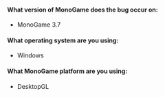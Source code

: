 <!--
# Please make sure that the issue is present in the
# develop branch of MonoGame before reporting
#
# You can download the development build insaller from:
# http://www.monogame.net/downloads/
-->

<!-- Write your issue bellow >





<!-- System stats -->

#### What version of MonoGame does the bug occur on:
- MonoGame 3.7

#### What operating system are you using:
- Windows

#### What MonoGame platform are you using:
<!-- ie. DesktopGL, WindowsDX, WindowsUWP, Android:-->
- DesktopGL
